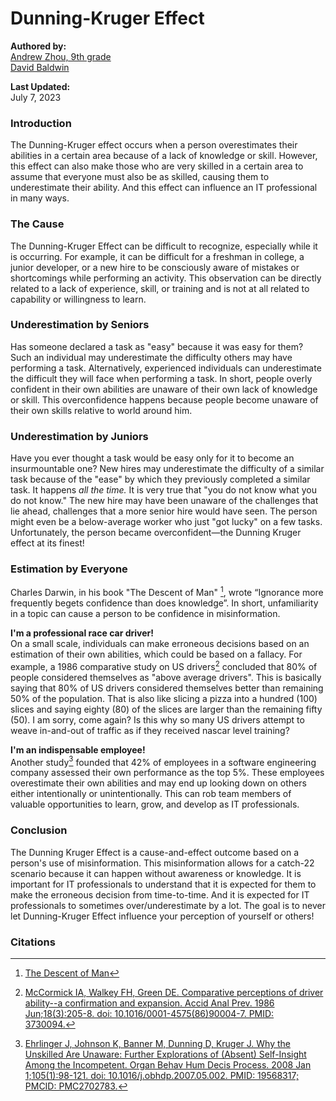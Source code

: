 # Dunning-Kruger Effect
****Authored by:****  
[Andrew Zhou, 9th grade](https://github.com/andrew-zhouu)    
[David Baldwin](https://github.com/dkbaldwin)

****Last Updated:****  
July 7, 2023

### Introduction 
The Dunning-Kruger effect occurs when a person overestimates their abilities in a certain area because of a lack of knowledge or skill. However, this effect can also make those who are very skilled in a certain area to assume that everyone must also be as skilled, causing them to underestimate their ability. And this effect can influence an IT professional in many ways.

### The Cause
The Dunning-Kruger Effect can be difficult to recognize, especially while it is occurring. For example, it can be difficult for a freshman in college, a junior developer, or a new hire to be consciously aware of mistakes or shortcomings while performing an activity. This observation can be directly related to a lack of experience, skill, or training and is not at all related to capability or willingness to learn. 

### Underestimation by Seniors 
Has someone declared a task as "easy" because it was easy for them? Such an individual may underestimate the difficulty others may have performing a task. Alternatively, experienced individuals can underestimate the difficult they will face when performing a task. In short, people overly confident in their own abilities are unaware of their own lack of knowledge or skill. This overconfidence happens because people become unaware of their own skills relative to world around him. 

### Underestimation by Juniors
Have you ever thought a task would be easy only for it to become an insurmountable one? New hires may underestimate the difficulty of a similar task because of the "ease" by which they previously completed a similar task. It happens *all the time.* It is very true that "you do not know what you do not know." The new hire may have been unaware of the challenges that lie ahead, challenges that a more senior hire would have seen. The person might even be a below-average worker who just "got lucky" on a few tasks. Unfortunately, the person became overconfident—the Dunning Kruger effect at its finest!  

### Estimation by Everyone
Charles Darwin, in his book "The Descent of Man" [^darwin], wrote “Ignorance more frequently begets confidence than does knowledge”. In short, unfamiliarity in a topic can cause a person to be confidence in misinformation.

****I'm a professional race car driver!****  
On a small scale, individuals can make erroneous decisions based on an estimation of their own abilities, which could be based on a fallacy. For example, a 1986 comparative study on US drivers[^drivers] concluded that 80% of people considered themselves as "above average drivers". This is basically saying that 80% of US drivers considered themselves better than remaining 50% of the population.  That is also like slicing a pizza into a hundred (100) slices and saying eighty (80) of the slices are larger than the remaining fifty (50). I am sorry, come again? Is this why so many US drivers attempt to weave in-and-out of traffic as if they received nascar level training?  

****I'm an indispensable employee!****  
Another study[^developers] founded that 42% of employees in a software engineering company assessed their own performance as the top 5%. These employees overestimate their own abilities and may end up looking down on others either intentionally or unintentionally. This can rob team members of valuable opportunities to learn, grow, and develop as IT professionals.

### Conclusion
The Dunning Kruger Effect is a cause-and-effect outcome based on a person's use of misinformation. This misinformation allows for a catch-22 scenario because it can happen without awareness or knowledge. It is important for IT professionals to understand that it is expected for them to make the erroneous decision from time-to-time. And it is expected for IT professionals to sometimes over/underestimate by a lot. The goal is to never let Dunning-Kruger Effect influence your perception of yourself or others!


### Citations
[^drivers]: [McCormick IA, Walkey FH, Green DE. Comparative perceptions of driver ability--a confirmation and expansion. Accid Anal Prev. 1986 Jun;18(3):205-8. doi: 10.1016/0001-4575(86)90004-7. PMID: 3730094.](https://pubmed.ncbi.nlm.nih.gov/3730094/#:~:text=The%20results%20confirmed%20expectations%20that,vary%20significantly%20across%20demographic%20categories.)  

[^developers]: [Ehrlinger J, Johnson K, Banner M, Dunning D, Kruger J. Why the Unskilled Are Unaware: Further Explorations of (Absent) Self-Insight Among the Incompetent. Organ Behav Hum Decis Process. 2008 Jan 1;105(1):98-121. doi: 10.1016/j.obhdp.2007.05.002. PMID: 19568317; PMCID: PMC2702783.](https://www.ncbi.nlm.nih.gov/pmc/articles/PMC2702783/)  

[^darwin]: [The Descent of Man](https://www.literature.org/authors/darwin-charles/the-descent-of-man/introduction.html)

